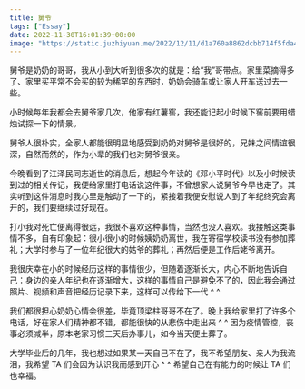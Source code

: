 ```yaml
---
title: 舅爷
tags: ["Essay"]
date: 2022-11-30T16:01:39+00:00
image: "https://static.juzhiyuan.me/2022/12/11/d1a760a8862dcbb714f5fda44c6a5cda.png"
---
```

舅爷是奶奶的哥哥，我从小到大听到很多次的就是：给“我”哥带点。家里菜摘得多了、家里买平常不会买的较为稀罕的东西时，奶奶会骑车或让家人开车送过去一些。

小时候每年我都会去舅爷家几次，他家有红薯窖，我还能记起小时候下窖前要用蜡烛试探一下的情景。

舅爷人很朴实，全家人都能很明显地感受到奶奶对舅爷是很好的，兄妹之间情谊很深，自然而然的，作为小辈的我们也对舅爷很亲。

今晚看到了江泽民同志逝世的消息后，想起今年读的《邓小平时代》以及小时候读到过的相关传记，我便给家里打电话说这件事，不曾想家人说舅爷今早也走了。其实听到这件消息时我心里是触动了一下的，紧接着我便安慰说人到了年纪终究会离开的，我们要继续过好现在。

打小我对死亡便离得很远，我很不喜欢这种事情，当然也没人喜欢。我接触这类事情不多，自有印象起：很小很小的时候姨奶奶离世，我在寄宿学校读书没有参加葬礼；大学时参与了一位年纪很大的姑爷的葬礼；再然后便是工作后姥爷离开。

我很庆幸在小的时候经历这样的事情很少，但随着逐渐长大，内心不断地告诉自己：身边的亲人年纪也在逐渐增大，这样的事情自己是避免不了的，因此我会通过照片、视频和声音把经历记录下来，这样可以传给下一代 ^ ^

我们都很担心奶奶心情会很差，毕竟顶梁柱哥哥不在了。晚上我给家里打了许多个电话，好在家人们精神都不错，都能很快的从悲伤中走出来 ^ ^ 因为疫情管控，丧事必须减半，原本老家习惯三天后办事儿，如今当天便土葬了。

大学毕业后的几年，我也想过如果某一天自己不在了，我不希望朋友、亲人为我流泪，我希望 TA 们会因为认识我而感到开心 ^ ^ 希望自己在有能力的时候让 TA 们也幸福。